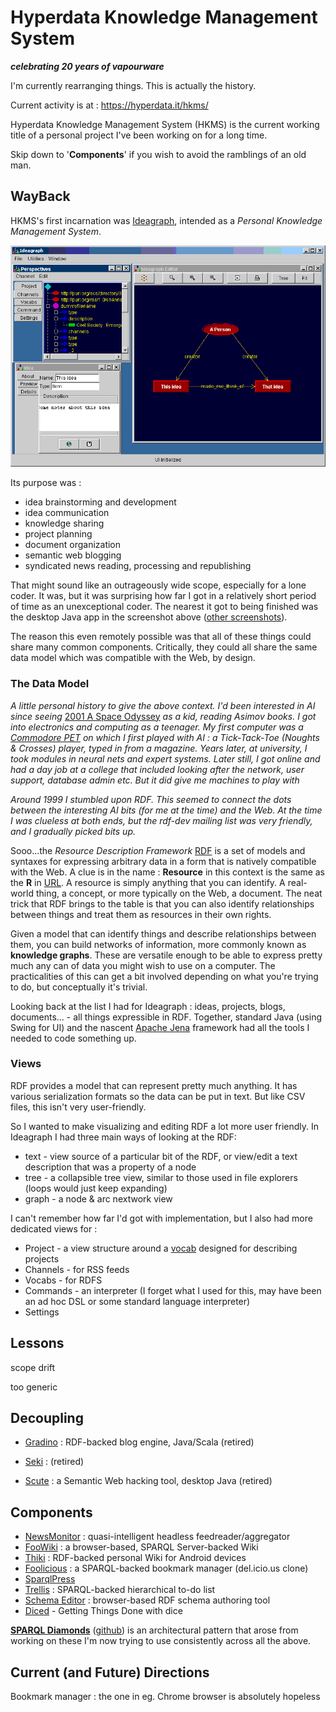 # Hyperdata Knowledge Management System

**_celebrating 20 years of vapourware_**

I'm currently rearranging things. This is actually the history.

Current activity is at : https://hyperdata.it/hkms/

Hyperdata Knowledge Management System (HKMS) is the current working title of a personal project I've been working on for a long time.

Skip down to '**Components**' if you wish to avoid the ramblings of an old man.

## WayBack

HKMS's first incarnation was [Ideagraph](https://web.archive.org/web/20040321215405/http://www.ideagraph.net/), intended as a _Personal Knowledge Management System_.

![screenshot](https://github.com/danja/HKMS/blob/main/images/ideagraph-1.gif?raw=true)

Its purpose was :

- idea brainstorming and development
- idea communication
- knowledge sharing
- project planning
- document organization
- semantic web blogging
- syndicated news reading, processing and republishing

That might sound like an outrageously wide scope, especially for a lone coder. It was, but it was surprising how far I got in a relatively short period of time as an unexceptional coder. The nearest it got to being finished was the desktop Java app in the screenshot above ([other screenshots](https://web.archive.org/web/20040402085138/http://www.ideagraph.net/2003-06/screenshots.htm)).

The reason this even remotely possible was that all of these things could share many common components. Critically, they could all share the same data model which was compatible with the Web, by design.

### The Data Model

_A little personal history to give the above context. I'd been interested in AI since seeing_ [2001 A Space Odyssey](<https://en.wikipedia.org/wiki/2001:_A_Space_Odyssey_(film)>) _as a kid, reading Asimov books. I got into electronics and computing as a teenager._ _My first computer was a [Commodore PET](https://en.wikipedia.org/wiki/Commodore_PET) on which I first played with AI : a Tick-Tack-Toe (Noughts & Crosses) player, typed in from a magazine. Years later, at university, I took modules in neural nets and expert systems._ _Later still, I got online and had a day job at a college that included looking after the network, user support, database admin etc. But it did give me machines to play with_

_Around 1999 I stumbled upon RDF. This seemed to connect the dots between the interesting AI bits (for me at the time) and the Web. At the time I was clueless at both ends, but the rdf-dev mailing list was very friendly, and I gradually picked bits up._

Sooo...the _Resource Description Framework_ [RDF](https://www.w3.org/RDF/) is a set of models and syntaxes for expressing arbitrary data in a form that is natively compatible with the Web. A clue is in the name : **Resource** in this context is the same as the **R** in [URL](https://en.wikipedia.org/wiki/URL). A resource is simply anything that you can identify. A real-world thing, a concept, or more typically on the Web, a document. The neat trick that RDF brings to the table is that you can also identify relationships between things and treat them as resources in their own rights.

Given a model that can identify things and describe relationships between them, you can build networks of information, more commonly known as **knowledge graphs**. These are versatile enough to be able to express pretty much any can of data you might wish to use on a computer. The practicalities of this can get a bit involved depending on what you're trying to do, but conceptually it's trivial.

Looking back at the list I had for Ideagraph : ideas, projects, blogs, documents... - all things expressible in RDF. Together, standard Java (using Swing for UI) and the nascent [Apache Jena](https://jena.apache.org/) framework had all the tools I needed to code something up.

### Views

RDF provides a model that can represent pretty much anything. It has various serialization formats so the data can be put in text. But like CSV files, this isn't very user-friendly.

So I wanted to make visualizing and editing RDF a lot more user friendly. In Ideagraph I had three main ways of looking at the RDF:

- text - view source of a particular bit of the RDF, or view/edit a text description that was a property of a node
- tree - a collapsible tree view, similar to those used in file explorers (loops would just keep expanding)
- graph - a node & arc nextwork view

I can't remember how far I'd got with implementation, but I also had more dedicated views for :

- Project - a view structure around a [vocab](https://hyperdata.it/xmlns/project/index.htm) designed for describing projects
- Channels - for RSS feeds
- Vocabs - for RDFS
- Commands - an interpreter (I forget what I used for this, may have been an ad hoc DSL or some standard language interpreter)
- Settings

## Lessons

scope drift

too generic

## Decoupling

- [Gradino](https://github.com/danja/Gradino) : RDF-backed blog engine, Java/Scala (retired)
- [Seki](https://github.com/danja/seki) : (retired)

- [Scute](https://github.com/danja/Scute) : a Semantic Web hacking tool, desktop Java (retired)

## Components

- [NewsMonitor](https://github.com/danja/NewsMonitor) : quasi-intelligent headless feedreader/aggregator
- [FooWiki](https://github.com/danja/foowiki) : a browser-based, SPARQL Server-backed Wiki
- [Thiki](https://github.com/danja/thiki) : RDF-backed personal Wiki for Android devices
- [Foolicious](https://github.com/danja/foolicious) : a SPARQL-backed bookmark manager (del.icio.us clone)
- [SparqlPress](https://github.com/danja/sparqlpress2)
- [Trellis](https://github.com/danja/trellis) : SPARQL-backed hierarchical to-do list
- [Schema Editor](https://github.com/danja/schema-editor) : browser-based RDF schema authoring tool
- [Diced](https://github.com/danja/Diced) - Getting Things Done with dice

**[SPARQL Diamonds](https://hyperdata.it/sparql-diamonds/)** ([github](https://github.com/danja/sparql-diamonds)) is an architectural pattern that arose from working on these I'm now trying to use consistently across all the above.

## Current (and Future) Directions

Bookmark manager : the one in eg. Chrome browser is absolutely hopeless
